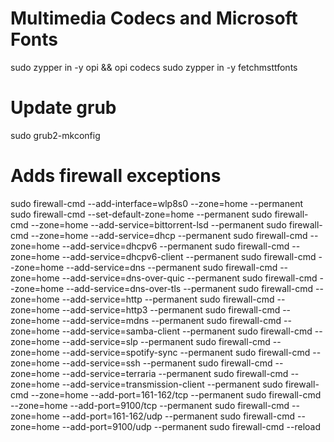 # Multimedia Codecs and Microsoft Fonts

sudo zypper in -y opi && opi codecs
sudo zypper in -y fetchmsttfonts

# Update grub

sudo grub2-mkconfig

# Adds firewall exceptions

sudo firewall-cmd --add-interface=wlp8s0 --zone=home --permanent
sudo firewall-cmd --set-default-zone=home --permanent
sudo firewall-cmd --zone=home --add-service=bittorrent-lsd --permanent
sudo firewall-cmd --zone=home --add-service=dhcp --permanent
sudo firewall-cmd --zone=home --add-service=dhcpv6 --permanent
sudo firewall-cmd --zone=home --add-service=dhcpv6-client --permanent
sudo firewall-cmd --zone=home --add-service=dns --permanent
sudo firewall-cmd --zone=home --add-service=dns-over-quic --permanent
sudo firewall-cmd --zone=home --add-service=dns-over-tls --permanent
sudo firewall-cmd --zone=home --add-service=http --permanent
sudo firewall-cmd --zone=home --add-service=http3 --permanent
sudo firewall-cmd --zone=home --add-service=mdns --permanent
sudo firewall-cmd --zone=home --add-service=samba-client --permanent
sudo firewall-cmd --zone=home --add-service=slp --permanent
sudo firewall-cmd --zone=home --add-service=spotify-sync --permanent
sudo firewall-cmd --zone=home --add-service=ssh --permanent
sudo firewall-cmd --zone=home --add-service=terraria --permanent
sudo firewall-cmd --zone=home --add-service=transmission-client --permanent
sudo firewall-cmd --zone=home --add-port=161-162/tcp --permanent
sudo firewall-cmd --zone=home --add-port=9100/tcp --permanent
sudo firewall-cmd --zone=home --add-port=161-162/udp --permanent
sudo firewall-cmd --zone=home --add-port=9100/udp --permanent
sudo firewall-cmd --reload

